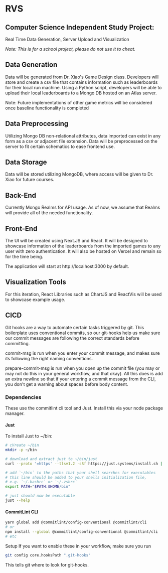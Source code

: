 # RVS

## Computer Science Independent Study Project:

Real Time Data Generation, Server Upload and Visualization

_*Note: This is for a school project, please do not use it to cheat.*_

## Data Generation

Data will be generated from Dr. Xiao's Game Design class. Developers
will store and create a csv file that contains information such as leaderboards
for their local run machine. Using a Python script, developers will be able to upload
their local leaderboards to a Mongo DB hosted on an Atlas server.

Note: Future implementations of other game metrics will be considered once baseline functionality
is completed

## Data Preprocessing

Utilizing Mongo DB non-relational attributes, data imported can exist in any form as a
csv or adjacent file extension. Data will be preprocessed on the server to fit certain schematics
to ease frontend use.

## Data Storage

Data will be stored utilizing MongoDB, where access will be given to Dr. Xiao for future courses.

## Back-End

Currently Mongo Realms for API usage. As of now, we assume that Realms will provide all of the needed functionality.

## Front-End

The UI will be created using Next.JS and React. It will be designed to showcase information
of the leaderboards from the imported games to any user with zero authentication. It will also
be hosted on Vercel and remain so for the time being.

The application will start at http://localhost:3000 by default.

## Visualization Tools

For this iteration, React Libraries such as ChartJS and ReactVis will be used to showcase
example usage.

## CICD

Git hooks are a way to automate certain tasks triggered by git. This boilerplate uses conventional commits, so our git-hooks help us make sure our commit messages are following the correct standards before committing.

commit-msg is run when you enter your commit message, and makes sure its following the right naming conventions.

prepare-commit-msg is run when you open up the commit file (you may or may not do this in your general workflow, and that okay). All this does is add an extra newline so that if your entering a commit message from the CLI, you don't get a warning about spaces before body content.

### Dependencies

These use the commitlint cli tool and Just. Install this via your node package manager.

#### Just
To install Just to ~/bin:
```bash 
# cVreate ~/bin
mkdir -p ~/bin

# download and extract just to ~/bin/just
curl --proto '=https' --tlsv1.2 -sSf https://just.systems/install.sh | bash -s -- --to ~/bin

# add `~/bin` to the paths that your shell searches for executables
# this line should be added to your shells initialization file,
# e.g. `~/.bashrc` or `~/.zshrc`
export PATH="$PATH:$HOME/bin"

# just should now be executable
just --help
```

#### CommitLint CLI
```bash
yarn global add @commitlint/config-conventional @commitlint/cli
# or
npm install --global @commitlint/config-conventional @commitlint/cli
# etc
```

Setup
If you want to enable these in your workflow, make sure you run

```bash
git config core.hooksPath ".git-hooks"
```

This tells git where to look for git-hooks.
